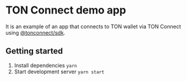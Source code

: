# TON Connect demo app

It is an example of an app that connects to TON wallet via TON Connect using [@tonconnect/sdk](https://www.npmjs.com/package/@tonconnect/sdk).

## Getting started

1. Install dependencies `yarn`
2. Start development server `yarn start`
